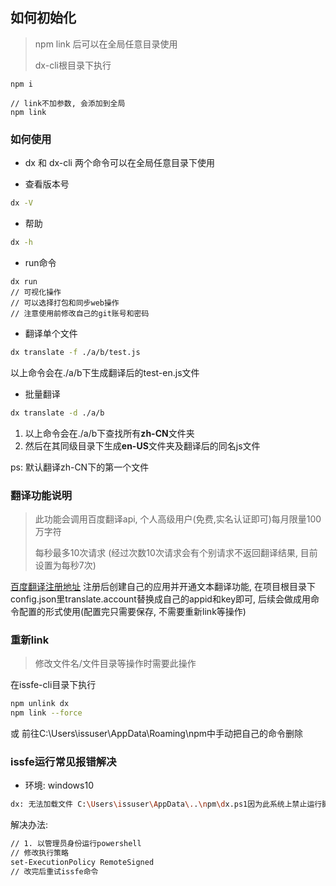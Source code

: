 ## 如何初始化
> npm link 后可以在全局任意目录使用
> 
> dx-cli根目录下执行

```
npm i

// link不加参数, 会添加到全局
npm link
```
### 如何使用

- dx 和 dx-cli 两个命令可以在全局任意目录下使用

- 查看版本号
```bash
dx -V
```
- 帮助
```bash
dx -h
```
- run命令
```nashorn js
dx run 
// 可视化操作
// 可以选择打包和同步web操作
// 注意使用前修改自己的git账号和密码
```
- 翻译单个文件
```bash
dx translate -f ./a/b/test.js
```
以上命令会在./a/b下生成翻译后的test-en.js文件

- 批量翻译
```bash
dx translate -d ./a/b
```
1. 以上命令会在./a/b下查找所有**zh-CN**文件夹
2. 然后在其同级目录下生成**en-US**文件夹及翻译后的同名js文件

ps: 默认翻译zh-CN下的第一个文件

### 翻译功能说明

> 此功能会调用百度翻译api, 个人高级用户(免费,实名认证即可)每月限量100万字符
> 
> 每秒最多10次请求 (经过次数10次请求会有个别请求不返回翻译结果, 目前设置为每秒7次)

[百度翻译注册地址](https://fanyi-api.baidu.com/manage/developer)
注册后创建自己的应用并开通文本翻译功能, 在项目根目录下config.json里translate.account替换成自己的appid和key即可, 后续会做成用命令配置的形式使用(配置完只需要保存, 不需要重新link等操作)
### 重新link
> 修改文件名/文件目录等操作时需要此操作

在issfe-cli目录下执行
```bash
npm unlink dx
npm link --force
```
或
前往C:\Users\issuser\AppData\Roaming\npm中手动把自己的命令删除

### issfe运行常见报错解决

- 环境: windows10

```bash
dx: 无法加载文件 C:\Users\issuser\AppData\..\npm\dx.ps1因为此系统上禁止运行脚本
```

解决办法: 
```bash
// 1. 以管理员身份运行powershell
// 修改执行策略
set-ExecutionPolicy RemoteSigned
// 改完后重试issfe命令
```

